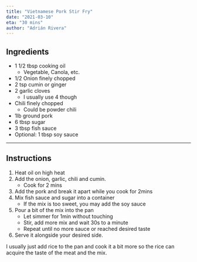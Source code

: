 ```yaml
---
title: "Vietnamese Pork Stir Fry"
date: "2021-03-10"
eta: "30 mins"
author: "Adrián Rivera"
---
```


## **Ingredients**
- 1 1/2 tbsp cooking oil
    - Vegetable, Canola, etc.
- 1/2 Onion finely chopped
- 2 tsp cumin or ginger
- 2 garlic cloves
    - I usually use 4 though
- Chili finely chopped
    - Could be powder chili
- 1lb ground pork
- 6 tbsp sugar
- 3 tbsp fish sauce
- Optional: 1 tbsp soy sauce

---

## **Instructions**

1. Heat oil on high heat
2. Add the onion, garlic, chili and cumin.
    - Cook for 2 mins
3. Add the pork and break it apart while you cook for 2mins
4. Mix fish sauce and sugar into a container
    - If the mix is too sweet, you may add the soy sauce
5. Pour a bit of the mix into the pan
    - Let simmer for 1min without touching
    - Stir, add more mix and wait 30s to a minute
    - Repeat until no more sauce or reached desired taste
6. Serve it alongside your desired side.

I usually just add rice to the pan and cook it a bit more so the rice can acquire the taste of the meat and the mix.
